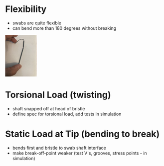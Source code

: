 # Flexibility
- swabs are quite flexible
- can bend more than 180 degrees without breaking

<img src="design_files/abiogenix_swab_nubs/V1/testing/swab_flexibility.jpeg" width = "100">

# Torsional Load (twisting)
- shaft snapped off at head of bristle
- define spec for torsional load, add tests in simulation


# Static Load at Tip (bending to break)
- bends first and bristle to swab shaft interface
- make break-off-point weaker (test V's, grooves, stress points - in simulation)
